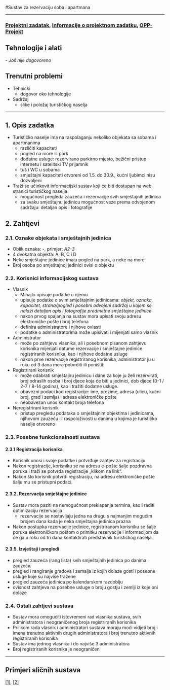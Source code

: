 #Sustav za rezervaciju soba i apartmana

- - -

### [Projektni zadatak](https://bitbucket.org/mihajlo7/mihajlo/raw/bd92eca6827d01edbf4bb4119a1c202d3cb23714/Zadatak.pdf), [Informacije o projektnom zadatku](http://www.fer.unizg.hr/_download/repository/Informacije_o_projektnom_zadatku.pdf), [OPP-Projekt](http://www.fer.unizg.hr/predmet/opp/projekt) ###

## Tehnologije i alati ##
*- Još nije dogovoreno*

## Trenutni problemi ##
- Tehnički
    - dogovor oko tehnologije
- Sadržaj
    - slike i položaj turističkog naselja

- - -

## 1. Opis zadatka ##
- Turističko naselje ima na raspolaganju nekoliko objekata sa sobama i apartmanima
    - različiti kapaciteti
    - pogled na more ili park
    - dodatne usluge: rezervirano parkirno mjesto, bežični pristup internetu i satelitski TV prijamnik
    - tuš i WC u sobama
    - smještajni kapaciteti otvoreni od 1.5. do 30.9., kućni ljubimci nisu dozvoljeni
- Traži se učinkovit informacijski sustav koji će biti dostupan na web stranici
turističkog naselja
    - mogućnost pregleda zauzeća i rezervacije svih
smještajnih jedinica
    - za svaku smještajnu jedinicu mogućnost veze prema odvojenom sadržaju: detaljan opis i fotografije

## 2. Zahtjevi ##
### 2.1. Oznake objekata i smještajnih jedinica ###
- Oblik oznaka: *<oznaka objekta><broj kata>-<broj>*, primjer: *A2-3*
- 4 dvokatna objekta: A, B, C i D
- Neke smještajne jedinice imaju pogled na park, a neke na more
- Broj osoba po smještajnoj jedinici ovisi o objektu

### 2.2. Korisnici informacijskog sustava ###
- Vlasnik
    - Mihajlo upisuje podatke o njemu
    - upisuje podatke o svim smještajnim jedinicama: *objekt, oznaka, kapacitet, strana/pogled i posebni odvojeni sadržaj u kojem se nalazi detaljan opis i fotografije predmetne smještajne jedinice*
    - nakon prvog spajanja na sustav mora upisati svoju adresu elektroničke pošte i broj telefona
    - definira administratore i njihove ovlasti
    - podatke o administratorima može upisivati i mijenjati samo vlasnik
- Administrator
    - može po zahtjevu vlasnika, ali i posebnom pisanom zahtjevu korisnika
mijenjati datume rezervacije i smještajne jedinice registriranih korisnika, kao i njihove
dodatne usluge
    - nakon prve rezervacije registriranog korisnika, administrator ju u roku od 3
dana mora potvrditi ili poništiti
- Registrirani korisnik
    - može odabrati smještajnu jedinicu i dane za koje ju želi rezervirati, broj odraslih osoba i broj djece koja će biti u jedinici, dob djece (0-1 / 2-7 / 8-14 godina), kao i tražiti dodatne usluge. 
    - obavezni podaci kod registracije: ime, prezime, adresa (ulicu, kućni broj, grad i
zemlja) i adresa elektroničke pošte
    - neobavezan unos kontakt broja telefona
- Neregistrirani korisnik
    -  pristup pregledu podataka o smještajnim objektima i jedinicama, njihovom zauzeću ili raspoloživosti u danima u kojima je turističko naselje otvoreno

### 2.3. Posebne funkcionalnosti sustava ###
#### 2.3.1 Registracija korisnika ####
- Korisnik unosi i svoje podatke i potvrđuje zahtjev za registraciju
- Nakon registracije, korisniku se na adresu e-pošte šalje pozdravna poruka i traži se potvrda registracije „klikom na link“.
- Nakon što korisnik potvrdi registraciju, na adresu elektroničke pošte šalju mu se pristupni podaci.

#### 2.3.2. Rezervacija smještajne jedinice ####
- Sustav mora paziti na nemogućnost preklapanja termina, kao i raditi optimizaciju rezervacija
    - rezervacije se nastavljaju jedna na drugu s najmanjim mogućim brojem dana kada je neka
smještajna jedinica prazna
- Nakon postupka rezervacije jedinice, registriranom korisniku se šalje poruka elektroničkom
poštom o primitku rezervacije i informacijom da će ga u roku od tri dana kontaktirati
predstavnik turističkog naselja.

#### 2.3.5. Izvještaji i pregledi ####
- pregled zauzeća (rang lista) svih smještajnih jedinica po danima zauzeća
- pregled i rangiranje gradova i zemalja iz kojih dolaze gosti i posebne usluge koje su najviše tražene
- pregled zauzeća jedinica po kalendarskom razdoblju
- ovisnost zahtjeva na posebne usluge o broju gostju i zemlji iz koje oni dolaze

### 2.4. Ostali zahtjevi sustava ###
- Sustav mora omogućiti istovremeni rad vlasnika sustava, svih administratora i neograničenog
broja registriranih korisnika
- Prilikom rada vlasnik i administratori sustava moraju moći
vidjeti broj i imena trenutno aktivnih drugih administratora i broj trenutno aktivnih
registriranih korisnika
- Sustav ima jednog vlasnika i do najviše 3 administratora
- Broj registriranih korisnika je neograničen

- - -

## Primjeri sličnih sustava ##
[[1]](https://www.geobookings.com/pages/demos.aspx?l=1), [[2]](file:///C:/Users/Ivan/Downloads/Room%20Booking%20Help%20-%20Full.pdf)